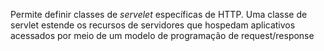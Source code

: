 Permite definir classes de *servelet* específicas de HTTP. Uma classe de servlet estende os recursos de servidores que hospedam aplicativos acessados por meio de um modelo de programação de request/response